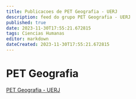 ```yaml
---
title: Publicacoes de PET Geografia - UERJ
description: feed do grupo PET Geografia - UERJ
published: true
date: 2023-11-30T17:55:21.672815
tags: Ciencias Humanas
editor: markdown
dateCreated: 2023-11-30T17:55:21.672815
---
```


# PET Geografia
[PET Geografia - UERJ](/grupo/223PETGeografiaUERJ.md)
